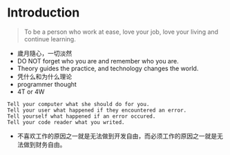 # Introduction 

> To be a person who work at ease, love your job, love your living and continue learning.


- 歲月隨心，一切淡然
- DO NOT forget who you are and remember who you are.
- Theory guides the practice, and technology changes the world.
- 凭什么和为什么理论
- programmer thought
- 4T or 4W

```
Tell your computer what she should do for you. 
Tell your user what happened if they encountered an error. 
Tell yourself what happened if an error occured. 
Tell your code reader what you writed.

```

- 不喜欢工作的原因之一就是无法做到开发自由，而必须工作的原因之一就是无法做到财务自由。
